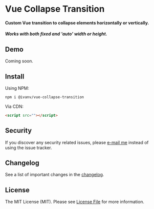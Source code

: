# Vue Collapse Transition

#### Custom Vue transition to collapse elements horizontally or vertically.

##### *Works with both fixed and 'auto' width or height.*

## Demo

Coming soon.

## Install

Using NPM:

```bash
npm i @ivanv/vue-collapse-transition
```

Via CDN:

```html
<script src=""></script>
```

## Security

If you discover any security related issues, please [e-mail me](mailto:ivan@codezero.be) instead of using the issue tracker.

## Changelog

See a list of important changes in the [changelog](CHANGELOG.md).

## License

The MIT License (MIT). Please see [License File](LICENSE.md) for more information.
